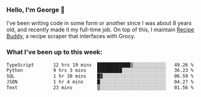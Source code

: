 ### Hello, I'm George 👋

I've been writing code in some form or another since I was about 8 years old, and recently made it my full-time job. On top of this, I maintain [Recipe Buddy](https://github.com/georgegebbett/recipe-buddy), a recipe scraper that interfaces with Grocy.  

<!--
**georgegebbett/georgegebbett** is a ✨ _special_ ✨ repository because its `README.md` (this file) appears on your GitHub profile.

Here are some ideas to get you started:

- 🔭 I’m currently working on ...
- 🌱 I’m currently learning ...
- 👯 I’m looking to collaborate on ...
- 🤔 I’m looking for help with ...
- 💬 Ask me about ...
- 📫 How to reach me: ...
- 😄 Pronouns: ...
- ⚡ Fun fact: ...
-->

### What I've been up to this week:
<!--START_SECTION:waka-->

```txt
TypeScript       12 hrs 19 mins  ████████████▒░░░░░░░░░░░░   49.26 %
Python           9 hrs 3 mins    █████████░░░░░░░░░░░░░░░░   36.23 %
SQL              1 hr 38 mins    █▓░░░░░░░░░░░░░░░░░░░░░░░   06.59 %
JSON             1 hr 4 mins     █░░░░░░░░░░░░░░░░░░░░░░░░   04.27 %
Text             23 mins         ▒░░░░░░░░░░░░░░░░░░░░░░░░   01.56 %
```

<!--END_SECTION:waka-->
